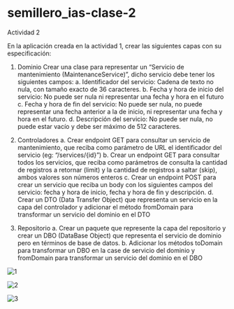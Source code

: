 # semillero_ias-clase-2



Actividad 2


En la aplicación creada en la actividad 1, crear las siguientes capas con su especificación:

1.	Dominio
Crear una clase para representar un “Servicio de mantenimiento (MaintenanceService)”, dicho servicio debe tener los siguientes campos:
a.	Identificador del servicio: Cadena de texto no nula, con tamaño exacto de 36 caracteres.
b.	Fecha y hora de inicio del servicio: No puede ser nula ni representar una fecha y hora en el futuro
c.	Fecha y hora de fin del servicio: No puede ser nula, no puede representar una fecha anterior a la de inicio, ni representar una fecha y hora en el futuro.
d.	Descripción del servicio: No puede ser nula, no puede estar vacío y debe ser máximo de 512 caracteres.


2. Controladores
a.	Crear endpoint GET para consultar un servicio de mantenimiento, que reciba como parámetro de URL el identificador del servicio (eg: “/services/{id}”)
b.	Crear un endpoint GET para consultar todos los servicios, que reciba como parámetros de consulta la cantidad de registros a retornar (limit) y la cantidad de registros a saltar (skip), ambos valores son números enteros
c.	Crear un endpoint POST para crear un servicio que reciba un body con los siguientes campos del servicio: fecha y hora de inicio, fecha y hora de fin y descripción.
d.	Crear un DTO (Data Transfer Object) que representa un servicio en la capa del controlador y adicionar el método  fromDomain para transformar un servicio del dominio en el DTO



3. Repositorio
a.	Crear un paquete que represente la capa del repositorio y crear un DBO (DataBase Object) que representa el servicio de dominio pero en términos de base de datos.
b.	Adicionar los métodos toDomain para transformar un DBO en la case de servicio del dominio y fromDomain para transformar un servicio del dominio en el DBO


![1](https://user-images.githubusercontent.com/89054795/157663649-dd493c5b-8086-4301-9653-fcd316f4c04e.png)



![2](https://user-images.githubusercontent.com/89054795/157663670-5f72aed5-24d4-4909-8204-f01225c7ff36.png)


![3](https://user-images.githubusercontent.com/89054795/157663695-b96b126c-a357-4da3-9a97-150bf5a4173a.png)
